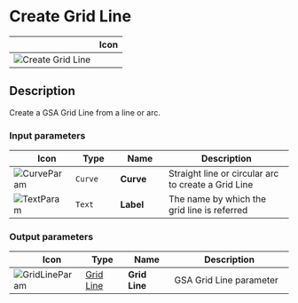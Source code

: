 # Create Grid Line
<!--- This file has been auto-generated, do not change it manually! Edit the generator here: https://github.com/arup-group/GSA-Grasshopper/tree/main/DocsGeneration --->

|<img width="150"/> Icon |
| ----------- |
|![Create Grid Line](./images/CreateGridLine.png) |

## Description

Create a GSA Grid Line from a line or arc.

### Input parameters

|<img width="20"/> Icon |<img width="200"/> Type |<img width="200"/> Name |<img width="1000"/> Description |
| ----------- | ----------- | ----------- | ----------- |
|![CurveParam](./images/CurveParam.png) |`Curve` |**Curve** |Straight line or circular arc to create a Grid Line |
|![TextParam](./images/TextParam.png) |`Text` |**Label** |The name by which the grid line is referred |

### Output parameters

|<img width="20"/> Icon |<img width="200"/> Type |<img width="200"/> Name |<img width="1000"/> Description |
| ----------- | ----------- | ----------- | ----------- |
|![GridLineParam](./images/GridLineParam.png) |[Grid Line](gsagh-grid-line-parameter.md) |**Grid Line** |GSA Grid Line parameter |
